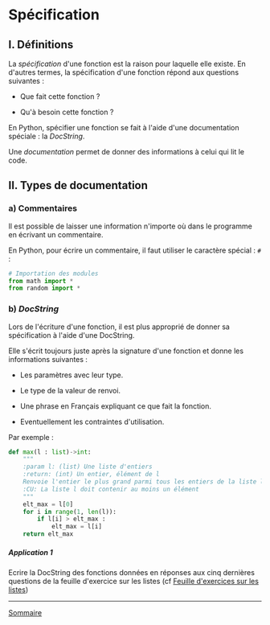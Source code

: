 # Spécification

## I. Définitions

La *spécification* d'une fonction est la raison pour laquelle elle existe. En d'autres termes, la spécification d'une fonction répond aux questions suivantes :

- Que fait cette fonction ?

- Qu'à besoin cette fonction ?

En Python, spécifier une fonction se fait à l'aide d'une documentation spéciale : la *DocString*.

Une *documentation* permet de donner des informations à celui qui lit le code.

## II. Types de documentation

### a) Commentaires

Il est possible de laisser une information n'importe où dans le programme en écrivant un commentaire.

En Python, pour écrire un commentaire, il faut utiliser le caractère spécial : `#` :

```python
# Importation des modules
from math import *
from random import *
```

### b) *DocString*

Lors de l'écriture d'une fonction, il est plus approprié de donner sa spécification à l'aide d'une DocString.

Elle s'écrit toujours juste après la signature d'une fonction et donne les informations suivantes :

- Les paramètres avec leur type.

- Le type de la valeur de renvoi.

- Une phrase en Français expliquant ce que fait la fonction.

- Eventuellement les contraintes d'utilisation.

Par exemple :

```python
def max(l : list)->int:
    """
    :param l: (list) Une liste d'entiers
    :return: (int) Un entier, élément de l
    Renvoie l'entier le plus grand parmi tous les entiers de la liste l
    :CU: La liste l doit contenir au moins un élément
    """
    elt_max = l[0]
    for i in range(1, len(l)):
        if l[i] > elt_max :
            elt_max = l[i]
    return elt_max
```

##### Application 1

Ecrire la DocString des fonctions données en réponses aux cinq dernières questions de la feuille d'exercice sur les listes (cf [Feuille d'exercices sur les listes](./../Structures_de_données/Exercices/Exercices_listes.md))

______________

[Sommaire](./../README.md)